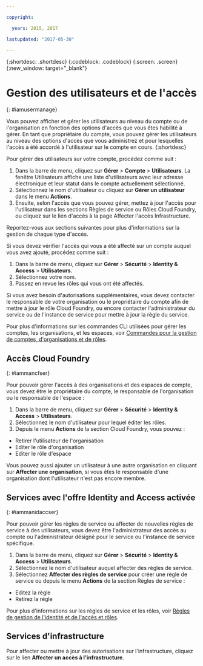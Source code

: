 ```yaml
---

copyright:

  years: 2015, 2017

lastupdated: "2017-05-30"

---
```


{:shortdesc: .shortdesc}
{:codeblock: .codeblock}
{:screen: .screen}
{:new_window: target="_blank"}

# Gestion des utilisateurs et de l'accès
{: #iamusermanage}

Vous pouvez afficher et gérer les utilisateurs au niveau du compte ou de l'organisation en fonction des options d'accès que vous êtes habilité à gérer. En tant que propriétaire du compte, vous pouvez gérer les utilisateurs au niveau des options d'accès que vous administrez et pour lesquelles l'accès a été accordé à l'utilisateur sur le compte en cours.
{:shortdesc}

Pour gérer des utilisateurs sur votre compte, procédez comme suit :

1. Dans la barre de menu, cliquez sur **Gérer** &gt; **Compte** &gt; **Utilisateurs**. La fenêtre Utilisateurs affiche une liste d'utilisateurs avec leur adresse électronique et leur statut dans le compte actuellement sélectionné. 
2. Sélectionnez le nom d'utilisateur ou cliquez sur **Gérer un utilisateur** dans le menu **Actions**. 
3. Ensuite, selon l'accès que vous pouvez gérer, mettez à jour l'accès pour l'utilisateur dans les sections Règles de service ou Rôles Cloud Foundry, ou cliquez sur le lien d'accès à la page Affecter l'accès Infrastructure.

Reportez-vous aux sections suivantes pour plus d'informations sur la gestion de chaque type d'accès.

Si vous devez vérifier l'accès qui vous a été affecté sur un compte auquel vous avez ajouté, procédez comme suit :

1. Dans la barre de menu, cliquez sur **Gérer** &gt; **Sécurité** &gt; **Identity & Access** &gt; **Utilisateurs**. 
2. Sélectionnez votre nom. 
3. Passez en revue les rôles qui vous ont été affectés.

Si vous avez besoin d'autorisations supplémentaires, vous devez contacter le responsable de votre organisation ou le propriétaire du compte afin de mettre à jour le rôle Cloud Foundry, ou encore contacter l'administrateur du service ou de l'instance de service pour mettre à jour la règle du service.

Pour plus d'informations sur les commandes CLI utilisées pour gérer les comptes, les organisations, et les espaces, voir [Commandes pour la gestion de comptes, d'organisations et de rôles](/docs/cli/reference/bluemix_cli/bx_cli.html#bx_commands_acctorg).

## Accès Cloud Foundry
{: #iammancfser}

Pour pouvoir gérer l'accès à des organisations et des espaces de compte, vous devez être le propriétaire du compte, le responsable de l'organisation ou le responsable de l'espace :

1. Dans la barre de menu, cliquez sur **Gérer** &gt; **Sécurité** &gt; **Identity & Access** &gt; **Utilisateurs**. 
2. Sélectionnez le nom d'utilisateur pour lequel éditer les rôles.
3. Depuis le menu **Actions** de la section Cloud Foundry, vous pouvez :

  * Retirer l'utilisateur de l'organisation
  * Editer le rôle d'organisation
  * Editer le rôle d'espace

Vous pouvez aussi ajouter un utilisateur à une autre organisation en cliquant sur **Affecter une organisation**, si vous êtes le responsable d'une organisation dont l'utilisateur n'est pas encore membre. 


## Services avec l'offre Identity and Access activée
{: #iammanidaccser}

Pour pouvoir gérer les règles de service ou affecter de nouvelles règles de service à des utilisateurs, vous devez être l'administrateur des accès au compte ou l'administrateur désigné pour le service ou l'instance de service spécifique.

1. Dans la barre de menu, cliquez sur **Gérer** &gt; **Sécurité** &gt; **Identity & Access** &gt; **Utilisateurs**. 
2. Sélectionnez le nom d'utilisateur auquel affecter des règles de service.
3. Sélectionnez **Affecter des règles de service** pour créer une règle de service ou depuis le menu **Actions** de la section Règles de service :
  
  * Editez la règle
  * Retirez la règle

Pour plus d'informations sur les règles de service et les rôles, voir [Règles de gestion de l'identité et de l'accès et rôles](/docs/iam/users_roles.html#iamusermanpol).

## Services d'infrastructure

Pour affecter ou mettre à jour des autorisations sur l'infrastructure, cliquez sur le lien **Affecter un accès à l'infrastructure**.
